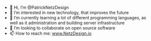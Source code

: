 - 👋 Hi, I’m @PatrickNetzDesign
- 👀 I’m interested in new technology, that improves the future
- 🌱 I’m currently learning a lot of different programming languages, as well as it administration and building server infrastructure
- 💞️ I’m looking to collaborate on open source software
- 📫 How to reach me: www.NetzDesign.io

<!---
PatrickNetzDesign/PatrickNetzDesign is a ✨ special ✨ repository because its `README.md` (this file) appears on your GitHub profile.
You can click the Preview link to take a look at your changes.
--->
